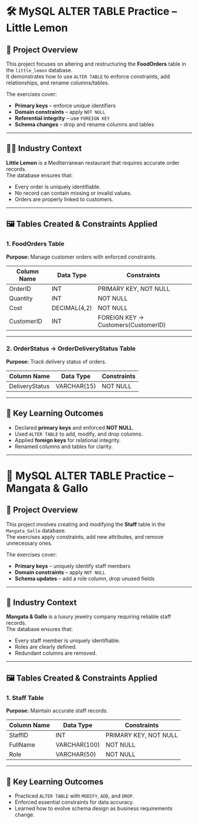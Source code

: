 # 🛠 MySQL ALTER TABLE Practice – Little Lemon

## 📌 Project Overview
This project focuses on altering and restructuring the **FoodOrders** table in the `little_lemon` database.  
It demonstrates how to use `ALTER TABLE` to enforce constraints, add relationships, and rename columns/tables.

The exercises cover:
- **Primary keys** – enforce unique identifiers
- **Domain constraints** – apply `NOT NULL`
- **Referential integrity** – use `FOREIGN KEY`
- **Schema changes** – drop and rename columns and tables

---

## 🧑‍🍳 Industry Context
**Little Lemon** is a Mediterranean restaurant that requires accurate order records.  
The database ensures that:
- Every order is uniquely identifiable.  
- No record can contain missing or invalid values.  
- Orders are properly linked to customers.

---

## 🖼 Tables Created & Constraints Applied

### **1. FoodOrders Table**
**Purpose:** Manage customer orders with enforced constraints.  

| Column Name | Data Type     | Constraints                          |
|-------------|---------------|--------------------------------------|
| OrderID     | INT           | PRIMARY KEY, NOT NULL                |
| Quantity    | INT           | NOT NULL                             |
| Cost        | DECIMAL(4,2)  | NOT NULL                             |
| CustomerID  | INT           | FOREIGN KEY → Customers(CustomerID)  |

---

### **2. OrderStatus → OrderDeliveryStatus Table**
**Purpose:** Track delivery status of orders.  

| Column Name    | Data Type    | Constraints |
|----------------|-------------|-------------|
| DeliveryStatus | VARCHAR(15) | NOT NULL    |

---

## 🎯 Key Learning Outcomes
- Declared **primary keys** and enforced **NOT NULL**.  
- Used `ALTER TABLE` to add, modify, and drop columns.  
- Applied **foreign keys** for relational integrity.  
- Renamed columns and tables for clarity.  

---

# 💎 MySQL ALTER TABLE Practice – Mangata & Gallo

## 📌 Project Overview
This project involves creating and modifying the **Staff** table in the `Mangata_Gallo` database.  
The exercises apply constraints, add new attributes, and remove unnecessary ones.

The exercises cover:
- **Primary keys** – uniquely identify staff members
- **Domain constraints** – apply `NOT NULL`
- **Schema updates** – add a role column, drop unused fields

---

## 🏢 Industry Context
**Mangata & Gallo** is a luxury jewelry company requiring reliable staff records.  
The database ensures that:
- Every staff member is uniquely identifiable.  
- Roles are clearly defined.  
- Redundant columns are removed.

---

## 🖼 Tables Created & Constraints Applied

### **1. Staff Table**
**Purpose:** Maintain accurate staff records.  

| Column Name | Data Type     | Constraints          |
|-------------|--------------|----------------------|
| StaffID     | INT          | PRIMARY KEY, NOT NULL|
| FullName    | VARCHAR(100) | NOT NULL             |
| Role        | VARCHAR(50)  | NOT NULL             |

---

## 🎯 Key Learning Outcomes
- Practiced `ALTER TABLE` with `MODIFY`, `ADD`, and `DROP`.  
- Enforced essential constraints for data accuracy.  
- Learned how to evolve schema design as business requirements change.
